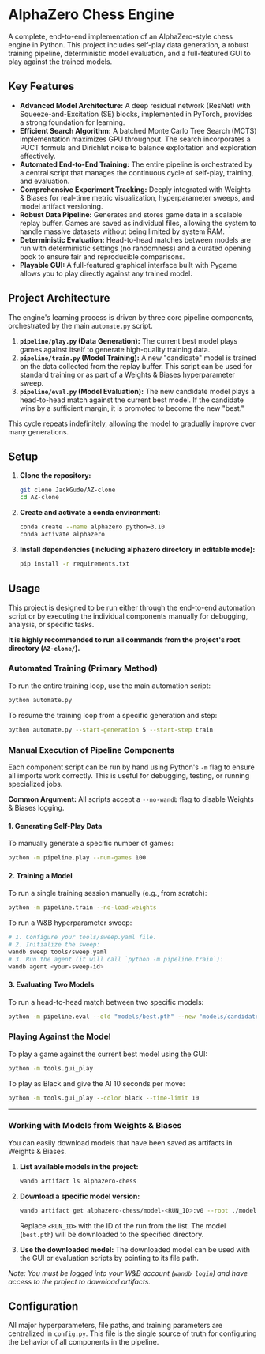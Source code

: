 # AlphaZero Chess Engine

[](https://github.com/) [](https://opensource.org/licenses/MIT)

A complete, end-to-end implementation of an AlphaZero-style chess engine in Python. This project includes self-play data generation, a robust training pipeline, deterministic model evaluation, and a full-featured GUI to play against the trained models.

## Key Features

  * **Advanced Model Architecture:** A deep residual network (ResNet) with Squeeze-and-Excitation (SE) blocks, implemented in PyTorch, provides a strong foundation for learning.
  * **Efficient Search Algorithm:** A batched Monte Carlo Tree Search (MCTS) implementation maximizes GPU throughput. The search incorporates a PUCT formula and Dirichlet noise to balance exploitation and exploration effectively.
  * **Automated End-to-End Training:** The entire pipeline is orchestrated by a central script that manages the continuous cycle of self-play, training, and evaluation.
  * **Comprehensive Experiment Tracking:** Deeply integrated with Weights & Biases for real-time metric visualization, hyperparameter sweeps, and model artifact versioning.
  * **Robust Data Pipeline:** Generates and stores game data in a scalable replay buffer. Games are saved as individual files, allowing the system to handle massive datasets without being limited by system RAM.
  * **Deterministic Evaluation:** Head-to-head matches between models are run with deterministic settings (no randomness) and a curated opening book to ensure fair and reproducible comparisons.
  * **Playable GUI:** A full-featured graphical interface built with Pygame allows you to play directly against any trained model.

## Project Architecture

The engine's learning process is driven by three core pipeline components, orchestrated by the main `automate.py` script.

1.  **`pipeline/play.py` (Data Generation):** The current best model plays games against itself to generate high-quality training data.
2.  **`pipeline/train.py` (Model Training):** A new "candidate" model is trained on the data collected from the replay buffer. This script can be used for standard training or as part of a Weights & Biases hyperparameter sweep.
3.  **`pipeline/eval.py` (Model Evaluation):** The new candidate model plays a head-to-head match against the current best model. If the candidate wins by a sufficient margin, it is promoted to become the new "best."

This cycle repeats indefinitely, allowing the model to gradually improve over many generations.

## Setup

1.  **Clone the repository:**
    ```bash
    git clone JackGude/AZ-clone
    cd AZ-clone
    ```
2.  **Create and activate a conda environment:**
    ```bash
    conda create --name alphazero python=3.10
    conda activate alphazero
    ```
3.  **Install dependencies (including alphazero directory in editable mode):**
    ```bash
    pip install -r requirements.txt
    ```

## Usage

This project is designed to be run either through the end-to-end automation script or by executing the individual components manually for debugging, analysis, or specific tasks.

**It is highly recommended to run all commands from the project's root directory (`AZ-clone/`).**

### Automated Training (Primary Method)

To run the entire training loop, use the main automation script:

```bash
python automate.py
```

To resume the training loop from a specific generation and step:

```bash
python automate.py --start-generation 5 --start-step train
```

### Manual Execution of Pipeline Components

Each component script can be run by hand using Python's `-m` flag to ensure all imports work correctly. This is useful for debugging, testing, or running specialized jobs.

**Common Argument:** All scripts accept a `--no-wandb` flag to disable Weights & Biases logging.

#### 1\. Generating Self-Play Data

To manually generate a specific number of games:

```bash
python -m pipeline.play --num-games 100
```

#### 2\. Training a Model

To run a single training session manually (e.g., from scratch):

```bash
python -m pipeline.train --no-load-weights
```

To run a W\&B hyperparameter sweep:

```bash
# 1. Configure your tools/sweep.yaml file.
# 2. Initialize the sweep:
wandb sweep tools/sweep.yaml
# 3. Run the agent (it will call `python -m pipeline.train`):
wandb agent <your-sweep-id>
```

#### 3\. Evaluating Two Models

To run a head-to-head match between two specific models:

```bash
python -m pipeline.eval --old "models/best.pth" --new "models/candidate.pth"
```

### Playing Against the Model

To play a game against the current best model using the GUI:

```bash
python -m tools.gui_play
```

To play as Black and give the AI 10 seconds per move:

```bash
python -m tools.gui_play --color black --time-limit 10
```

-----

### Working with Models from Weights & Biases

You can easily download models that have been saved as artifacts in Weights & Biases.

1.  **List available models in the project:**

    ```bash
    wandb artifact ls alphazero-chess
    ```

2.  **Download a specific model version:**

    ```bash
    wandb artifact get alphazero-chess/model-<RUN_ID>:v0 --root ./models/downloaded/
    ```

    Replace `<RUN_ID>` with the ID of the run from the list. The model (`best.pth`) will be downloaded to the specified directory.

3.  **Use the downloaded model:**
    The downloaded model can be used with the GUI or evaluation scripts by pointing to its file path.

*Note: You must be logged into your W\&B account (`wandb login`) and have access to the project to download artifacts.*

## Configuration

All major hyperparameters, file paths, and training parameters are centralized in `config.py`. This file is the single source of truth for configuring the behavior of all components in the pipeline.
